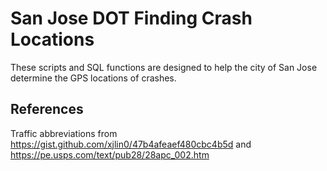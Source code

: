 # San Jose DOT Finding Crash Locations

These scripts and SQL functions are designed to help the city of San Jose determine the GPS locations of crashes.


## References
Traffic abbreviations from https://gist.github.com/xjlin0/47b4afeaef480cbc4b5d and https://pe.usps.com/text/pub28/28apc_002.htm